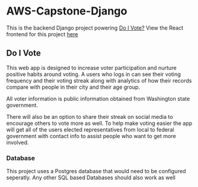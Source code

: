 # AWS-Capstone-Django

This is the backend Django project powering [Do I Vote?](http://capstone-react.s3-website-us-west-2.amazonaws.com) 
View the React frontend for this project [here](https://github.com/sjscotton/Capstone-iVote-React)

## Do I Vote
This web app is designed to increase voter participation and nurture positive habits around voting. A users who logs in can see their voting frequency and their voting streak along with analytics of how their records compare with people in their city and their age group.

All voter information is public information obtained from Washington state government. 

There will also be an option to share their streak on social media to encourage others to vote more as well. To help make voting easier the app will get all of the users elected representatives from local to federal government with contact info to assist people who want to get more involved. 

### Database 

This project uses a Postgres database that would need to be configured seperatly. Any other SQL based Databases should also work as well

